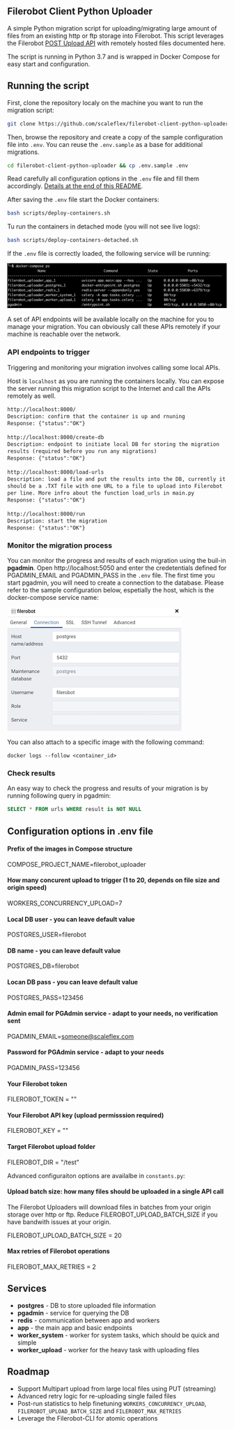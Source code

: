 ## Filerobot Client Python Uploader

A simple Python migration script for uploading/migrating large amount of files from an existing http or ftp storage into Filerobot. This script leverages the Filerobot [POST Upload API](https://docs.filerobot.com/go/filerobot-documentation/en/store-manage/store-apis/file-apis/upload-files) with remotely hosted files documented here.

The script is running in Python 3.7 and is wrapped in Docker Compose for easy start and configuration.

## Running the script
First, clone the repository localy on the machine you want to run the migration script:
```bash
git clone https://github.com/scaleflex/filerobot-client-python-uploader.git
```

Then, browse the repository and create a copy of the sample configuration file into `.env`. You can reuse the `.env.sample` as a base for additional migrations.
```bash
cd filerobot-client-python-uploader && cp .env.sample .env
```

Read carefully all configuration options in the `.env` file and fill them accordingly. [Details at the end of this README](https://github.com/scaleflex/filerobot-client-python-uploader#configuration-options-in-env-file).

After saving the `.env` file start the Docker containers:
```bash
bash scripts/deploy-containers.sh
```

Tu run the containers in detached mode (you will not see live logs):
```bash
bash scripts/deploy-containers-detached.sh
```

If the `.env` file is correctly loaded, the following service will be running:  

![docker compose ps](/docs/static/docker-compose-ps.png)

A set of API endpoints will be available locally on the machine for you to manage your migration. You can obviously call these APIs remotely if your machine is reachable over the network.

### API endpoints to trigger
Triggering and monitoring your migration involves calling some local APIs. 

Host is `localhost` as you are running the containers locally. You can expose the server running this migration script to the Internet and call the APIs remotely as well.

```
http://localhost:8000/
Description: confirm that the container is up and rnuning
Response: {"status":"OK"}

http://localhost:8000/create-db
Description: endpoint to initiate local DB for storing the migration results (required before you run any migrations)
Response: {"status":"OK"}

http://localhost:8000/load-urls
Description: load a file and put the results into the DB, currently it should be a .TXT file with one URL to a file to upload into Filerobot per line. More infro about the function load_urls in main.py
Response: {"status":"OK"}

http://localhost:8000/run
Description: start the migration
Response: {"status":"OK"}
```

### Monitor the migration process
You can monitor the progress and results of each migration using the buil-in **pgadmin**.
Open http://localhost:5050 and enter the credetentials defined for PGADMIN_EMAIL and PGADMIN_PASS in the `.env` file.
The first time you start pgadmin, you will need to create a connection to the database.
Please refer to the sample configuration below, espetially the host, which is the docker-compose service name:

![PG admin config](/docs/static/pg-admin-config.png)

You can also attach to a specific image with the following command:
```
docker logs --follow <container_id>
```

### Check results

An easy way to check the progress and results of your migration is by running following query in pgadmin:

```sql
SELECT * FROM urls WHERE result is NOT NULL
```

## Configuration options in .env file

#### Prefix of the images in Compose structure
COMPOSE_PROJECT_NAME=filerobot_uploader

#### How many concurent upload to trigger (1 to 20, depends on file size and origin speed)
WORKERS_CONCURRENCY_UPLOAD=7

#### Local DB user - you can leave default value
POSTGRES_USER=filerobot

#### DB name - you can leave default value
POSTGRES_DB=filerobot

#### Locan DB pass - you can leave default value
POSTGRES_PASS=123456

#### Admin email for PGAdmin service - adapt to your needs, no verification sent
PGADMIN_EMAIL=someone@scaleflex.com

#### Password for PGAdmin service - adapt to your needs
PGADMIN_PASS=123456

#### Your Filerobot token
FILEROBOT_TOKEN = ""

#### Your Filerobot API key (upload permisssion required)
FILEROBOT_KEY = ""

#### Target Filerobot upload folder
FILEROBOT_DIR = "/test"

Advanced configuraiton options are availalbe in `constants.py`:

#### Upload batch size: how many files should be uploaded in a single API call 

The Filerobot Uploaders will download files in batches from your origin storage over http or ftp. Reduce FILEROBOT_UPLOAD_BATCH_SIZE if you have bandwith issues at your origin.

FILEROBOT_UPLOAD_BATCH_SIZE = 20

#### Max retries of Filerobot operations
FILEROBOT_MAX_RETRIES = 2

## Services
- **postgres** - DB to store uploaded file information
- **pgadmin** - service for querying the DB
- **redis** - communication between app and workers
- **app** - the main app and basic endpoints
- **worker_system** - worker for system tasks, which should be quick and simple
- **worker_upload** - worker for the heavy task with uploading files

## Roadmap
- Support Multipart upload from large local files using PUT (streaming)
- Advanced retry logic for re-uploading single failed files
- Post-run statistics to help finetuning `WORKERS_CONCURRENCY_UPLOAD`, `FILEROBOT_UPLOAD_BATCH_SIZE` and `FILEROBOT_MAX_RETRIES`
- Leverage the Filerobot-CLI for atomic operations

